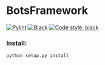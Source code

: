 # BotsFramework

[![Pylint](https://github.com/firagapecoin/MT5BotFramework/actions/workflows/pylint.yml/badge.svg)](https://github.com/firagapecoin/MT5BotFramework/actions/workflows/pylint.yml)
[![Black](https://github.com/firagapecoin/MT5BotFramework/actions/workflows/black.yml/badge.svg)](https://github.com/firagapecoin/MT5BotFramework/actions/workflows/black.yml)
[![Code style: black](https://img.shields.io/badge/code%20style-black-000000.svg)](https://github.com/psf/black)

### Install:

```bash
python setup.py install
```
